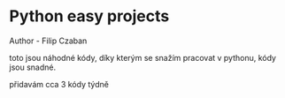 # Python easy projects
Author - Filip Czaban

toto jsou náhodné kódy, díky kterým se snažím pracovat v pythonu, kódy jsou snadné.

přidavám cca 3 kódy týdně









